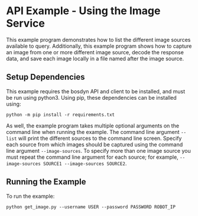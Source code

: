 <!--
Copyright (c) 2020 Boston Dynamics, Inc.  All rights reserved.

Downloading, reproducing, distributing or otherwise using the SDK Software
is subject to the terms and conditions of the Boston Dynamics Software
Development Kit License (20191101-BDSDK-SL).
-->

# API Example - Using the Image Service

This example program demonstrates how to list the different image sources available to query. Additionally, this example program shows how to capture an image from one or more different image source, decode the response data, and save each image locally in a file named after the image source.

## Setup Dependencies
This example requires the bosdyn API and client to be installed, and must be run using python3. Using pip, these dependencies can be installed using:

```
python -m pip install -r requirements.txt
```
As well, the example program takes multiple optional arguments on the command line when running the example. The command line argument `--list` will print the different sources to the command line screen. Specify each source from which images should be captured using the command line argument `--image-sources`. To specify more than one image source you must repeat the command line argument for each source; for example, `--image-sources SOURCE1 --image-sources SOURCE2`.

## Running the Example
To run the example:
```
python get_image.py --username USER --password PASSWORD ROBOT_IP
```
